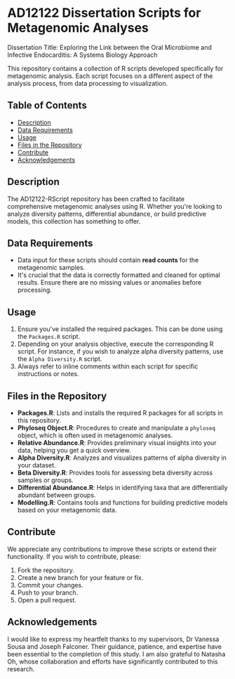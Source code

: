 # AD12122 Dissertation Scripts for Metagenomic Analyses

Dissertation Title:  Exploring the Link between the Oral Microbiome and Infective Endocarditis: A Systems Biology Approach

This repository contains a collection of R scripts developed specifically for metagenomic analysis. Each script focuses on a different aspect of the analysis process, from data processing to visualization. 

## Table of Contents

- [Description](#description)
- [Data Requirements](#data-requirements)
- [Usage](#usage)
- [Files in the Repository](#files-in-the-repository)
- [Contribute](#contribute)
- [Acknowledgements](#acknowledgements)

## Description

The AD12122-RScript repository has been crafted to facilitate comprehensive metagenomic analyses using R. Whether you're looking to analyze diversity patterns, differential abundance, or build predictive models, this collection has something to offer.

## Data Requirements

- Data input for these scripts should contain **read counts** for the metagenomic samples.
- It's crucial that the data is correctly formatted and cleaned for optimal results. Ensure there are no missing values or anomalies before processing.

## Usage

1. Ensure you've installed the required packages. This can be done using the `Packages.R` script.
2. Depending on your analysis objective, execute the corresponding R script. For instance, if you wish to analyze alpha diversity patterns, use the `Alpha Diversity.R` script.
3. Always refer to inline comments within each script for specific instructions or notes.

## Files in the Repository

- **Packages.R**: Lists and installs the required R packages for all scripts in this repository.
- **Phyloseq Object.R**: Procedures to create and manipulate a `phyloseq` object, which is often used in metagenomic analyses.
- **Relative Abundance.R**: Provides preliminary visual insights into your data, helping you get a quick overview.
- **Alpha Diversity.R**: Analyzes and visualizes patterns of alpha diversity in your dataset.
- **Beta Diversity.R**: Provides tools for assessing beta diversity across samples or groups.
- **Differential Abundance.R**: Helps in identifying taxa that are differentially abundant between groups.
- **Modelling.R**: Contains tools and functions for building predictive models based on your metagenomic data.

## Contribute

We appreciate any contributions to improve these scripts or extend their functionality. If you wish to contribute, please:

1. Fork the repository.
2. Create a new branch for your feature or fix.
3. Commit your changes.
4. Push to your branch.
5. Open a pull request.

## Acknowledgements

I would like to express my heartfelt thanks to my supervisors, Dr Vanessa Sousa and Joseph Falconer. Their guidance, patience, and expertise have been essential to the completion of this study. I am also grateful to Natasha Oh, whose collaboration and efforts have significantly contributed to this research.
